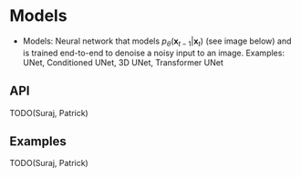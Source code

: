 # Models

- Models: Neural network that models $p_\theta(\mathbf{x}_{t-1}|\mathbf{x}_t)$ (see image below) and is trained end-to-end to denoise a noisy input to an image. Examples: UNet, Conditioned UNet, 3D UNet, Transformer UNet

## API

TODO(Suraj, Patrick)

## Examples

TODO(Suraj, Patrick)
